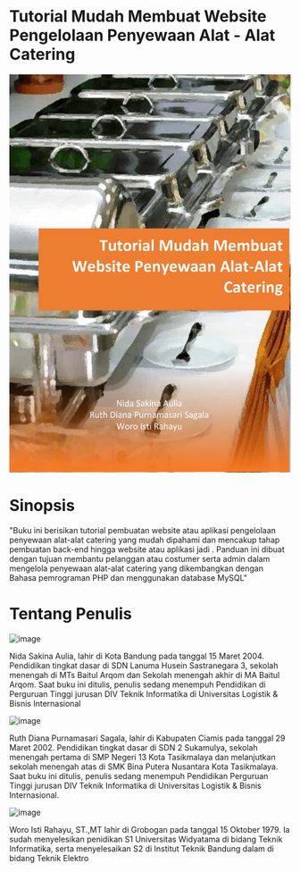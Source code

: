 # Tutorial Mudah Membuat Website Pengelolaan Penyewaan Alat - Alat Catering
![Cover](Cover_Buku_1_.jpg)

# Sinopsis
"Buku ini berisikan tutorial pembuatan website atau aplikasi  pengelolaan penyewaan alat-alat catering yang mudah dipahami dan mencakup tahap pembuatan back-end hingga website atau aplikasi jadi .
Panduan ini dibuat dengan tujuan membantu pelanggan atau costumer serta admin dalam mengelola penyewaan alat-alat catering yang dikembangkan dengan Bahasa pemrograman PHP dan menggunakan database MySQL"

# Tentang Penulis

![image](https://github.com/Nidasakinaa/Buku_Proyek1/assets/114220455/2a45f85e-a989-4b74-9c01-74ea4d467b7e)

Nida Sakina Aulia, lahir di Kota Bandung pada tanggal 15 Maret 2004. Pendidikan tingkat dasar di SDN Lanuma Husein Sastranegara 3, sekolah menengah di MTs Baitul Arqom dan Sekolah menengah akhir di MA Baitul Arqom. Saat buku ini ditulis, penulis sedang menempuh Pendidikan di Perguruan Tinggi jurusan DIV Teknik Informatika di Universitas Logistik & Bisnis Internasional

![image](https://github.com/Nidasakinaa/Buku_Proyek1/assets/114220455/c71028e0-4e8d-4bdb-86b1-cae853bb413b)

Ruth Diana Purnamasari Sagala, lahir di Kabupaten Ciamis pada tanggal 29 Maret 2002. Pendidikan tingkat dasar di SDN 2 Sukamulya, sekolah menengah pertama di SMP Negeri 13 Kota Tasikmalaya dan melanjutkan sekolah menengah atas di SMK Bina Putera Nusantara Kota  Tasikmalaya. Saat buku ini ditulis, penulis sedang menempuh Pendidikan Perguruan Tinggi jurusan DIV Teknik Informatika di Universitas Logistik & Bisnis Internasional.

![image](https://github.com/Nidasakinaa/Buku_Proyek1/assets/114220455/977925c9-4aa3-41b3-86ed-7b3556b7d99e)

Woro Isti Rahayu, ST.,MT lahir di Grobogan pada tanggal 15 Oktober 1979. Ia sudah menyelesikan penidikan S1 Universitas Widyatama  di bidang Teknik Informatika, serta  menyelesaikan S2 di Institut Teknik Bandung dalam di bidang Teknik Elektro
